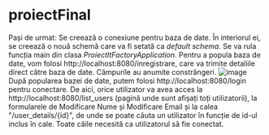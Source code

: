 # proiectFinal

Pași de urmat:
Se creează o conexiune pentru baza de date.
În interiorul ei, se creează o nouă schemă care va fi setată ca _default schema_.
Se va rula funcția main din clasa _ProiectItFactoryApplication_.
Pentru a popula baza de date, vom folosi http://localhost:8080/inregistrare, care va trimite detaliile direct către baza de date. Câmpurile au anumite constrângeri.
![image](https://github.com/stefanispass/proiectFinal/assets/161347646/130069b2-edac-4159-b958-9cfeecb194dd)
După popularea bazei de date, putem folosi http://localhost:8080/login pentru conectare. De aici, orice utilizator va avea acces la http://localhost:8080/list_users (pagină unde sunt afișați toți utilizatorii), la formularele de Modificare Nume și Modificare Email și la calea "/user_details/{id}", de unde se poate căuta un utilizator în funcție de id-ul inclus în cale. Toate căile necesită ca utilizatorul să fie conectat.
